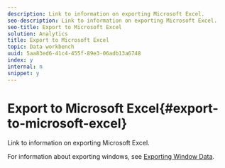 ```yaml
---
description: Link to information on exporting Microsoft Excel.
seo-description: Link to information on exporting Microsoft Excel.
seo-title: Export to Microsoft Excel
solution: Analytics
title: Export to Microsoft Excel
topic: Data workbench
uuid: 5aa83ed6-41c4-455f-89e3-06adb13a6748
index: y
internal: n
snippet: y
---
```


# Export to Microsoft Excel{#export-to-microsoft-excel}

Link to information on exporting Microsoft Excel.

For information about exporting windows, see [Exporting Window Data](../../../../home/c-get-started/c-wk-win-wksp/c-exp-win-data.md#concept-8df61d64ed434cc5a499023c44197349). 
